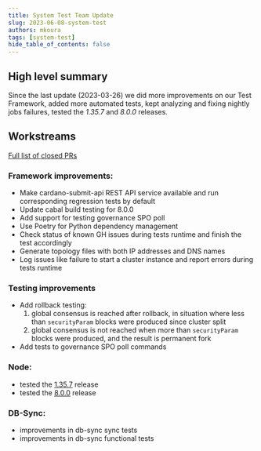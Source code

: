 ```yaml
---
title: System Test Team Update
slug: 2023-06-08-system-test
authors: mkoura
tags: [system-test]
hide_table_of_contents: false
---
```


## High level summary
Since the last update (2023-03-26) we did more improvements on our Test Framework, added more automated tests, kept analyzing and fixing nightly jobs failures, tested the _1.35.7_ and _8.0.0_ releases.

## Workstreams

[Full list of closed PRs](https://github.com/input-output-hk/cardano-node-tests/pulls?page=1&q=is%3Apr+is%3Aclosed+updated%3A2023-03-26..2023-06-08)

### Framework improvements:
- Make cardano-submit-api REST API service available and run corresponding regression tests by default
- Update cabal build testing for 8.0.0
- Add support for testing governance SPO poll
- Use Poetry for Python dependency management
- Check status of known GH issues during tests runtime and finish the test accordingly
- Generate topology files with both IP addresses and DNS names
- Log issues like failure to start a cluster instance and report errors during tests runtime

### Testing improvements
- Add rollback testing:
    1. global consensus is reached after rollback, in situation where less than `securityParam` blocks were produced since cluster split
    1. global consensus is not reached when more than `securityParam` blocks were produced, and the result is permanent fork
- Add tests to governance SPO poll commands

### Node:
- tested the [1.35.7](https://input-output-hk.github.io/cardano-node-tests/test_results/node/tag_1_35_7.html) release
- tested the [8.0.0](https://input-output-hk.github.io/cardano-node-tests/test_results/node/tag_8_0_0.html) release

### DB-Sync:
- improvements in db-sync sync tests
- improvements in db-sync functional tests
